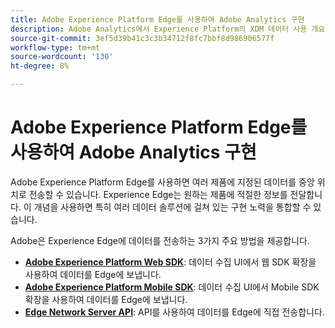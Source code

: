 ```yaml
---
title: Adobe Experience Platform Edge를 사용하여 Adobe Analytics 구현
description: Adobe Analytics에서 Experience Platform의 XDM 데이터 사용 개요
source-git-commit: 3ef5d39b41c3c3b34712f8fc7bbf8d986906577f
workflow-type: tm+mt
source-wordcount: '130'
ht-degree: 8%

---
```



# Adobe Experience Platform Edge를 사용하여 Adobe Analytics 구현

Adobe Experience Platform Edge를 사용하면 여러 제품에 지정된 데이터를 중앙 위치로 전송할 수 있습니다. Experience Edge는 원하는 제품에 적절한 정보를 전달합니다. 이 개념을 사용하면 특히 여러 데이터 솔루션에 걸쳐 있는 구현 노력을 통합할 수 있습니다.

Adobe은 Experience Edge에 데이터를 전송하는 3가지 주요 방법을 제공합니다.

* **[Adobe Experience Platform Web SDK](web-sdk/overview.md)**: 데이터 수집 UI에서 웹 SDK 확장을 사용하여 데이터를 Edge에 보냅니다.
* **[Adobe Experience Platform Mobile SDK](mobile-sdk/overview.md)**: 데이터 수집 UI에서 Mobile SDK 확장을 사용하여 데이터를 Edge에 보냅니다.
* **[Edge Network Server API](edge-api/overview.md)**: API를 사용하여 데이터를 Edge에 직접 전송합니다.
